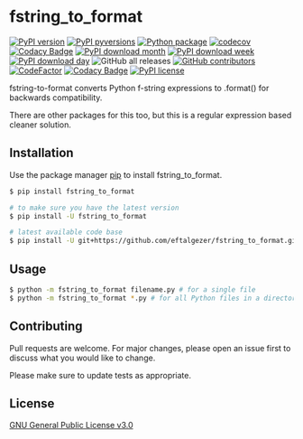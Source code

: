 # fstring_to_format
[![PyPI version](https://badge.fury.io/py/fstring_to_format.svg)](https://badge.fury.io/py/fstring_to_format)
[![PyPI pyversions](https://img.shields.io/pypi/pyversions/fstring_to_format.svg)](https://pypi.python.org/pypi/fstring_to_format/)
[![Python package](https://github.com/eftalgezer/fstring_to_format/actions/workflows/python-package.yml/badge.svg)](https://github.com/eftalgezer/fstring_to_format/actions/workflows/python-package.yml)
[![codecov](https://codecov.io/gh/eftalgezer/fstring_to_format/branch/main/graph/badge.svg?token=Q9TJFIN1U1)](https://codecov.io/gh/eftalgezer/fstring_to_format)
[![Codacy Badge](https://app.codacy.com/project/badge/Coverage/3bec71a96f374f24b26b077619350f30)](https://www.codacy.com/gh/eftalgezer/fstring_to_format/dashboard?utm_source=github.com&utm_medium=referral&utm_content=eftalgezer/fstring_to_format&utm_campaign=Badge_Coverage)
[![PyPI download month](https://img.shields.io/pypi/dm/fstring_to_format.svg)](https://pypi.python.org/pypi/fstring_to_format/)
[![PyPI download week](https://img.shields.io/pypi/dw/fstring_to_format.svg)](https://pypi.python.org/pypi/fstring_to_format/)
[![PyPI download day](https://img.shields.io/pypi/dd/fstring_to_format.svg)](https://pypi.python.org/pypi/fstring_to_format/)
![GitHub all releases](https://img.shields.io/github/downloads/eftalgezer/fstring_to_format/total?style=flat)
[![GitHub contributors](https://img.shields.io/github/contributors/eftalgezer/fstring_to_format.svg)](https://github.com/eftalgezer/fstring_to_format/graphs/contributors/)
[![CodeFactor](https://www.codefactor.io/repository/github/eftalgezer/fstring_to_format/badge)](https://www.codefactor.io/repository/github/eftalgezer/fstring_to_format)
[![Codacy Badge](https://app.codacy.com/project/badge/Grade/3bec71a96f374f24b26b077619350f30)](https://www.codacy.com/gh/eftalgezer/fstring_to_format/dashboard?utm_source=github.com&amp;utm_medium=referral&amp;utm_content=eftalgezer/fstring_to_format&amp;utm_campaign=Badge_Grade)
[![PyPI license](https://img.shields.io/pypi/l/fstring_to_format.svg)](https://pypi.python.org/pypi/fstring_to_format/)

fstring-to-format converts Python f-string expressions to .format() for backwards compatibility. 

There are other packages for this too, but this is a regular expression based cleaner solution.

## Installation

Use the package manager [pip](https://pip.pypa.io/en/stable/) to install fstring_to_format.

```bash
$ pip install fstring_to_format

# to make sure you have the latest version
$ pip install -U fstring_to_format

# latest available code base
$ pip install -U git+https://github.com/eftalgezer/fstring_to_format.git
```

## Usage

```bash
$ python -m fstring_to_format filename.py # for a single file
$ python -m fstring_to_format *.py # for all Python files in a directory
```

## Contributing
Pull requests are welcome. For major changes, please open an issue first to discuss what you would like to change.

Please make sure to update tests as appropriate.

## License
[GNU General Public License v3.0](https://github.com/eftalgezer/fstring_to_format/blob/master/LICENSE) 
 
